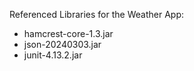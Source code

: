 Referenced Libraries for the Weather App:

- hamcrest-core-1.3.jar
- json-20240303.jar
- junit-4.13.2.jar
